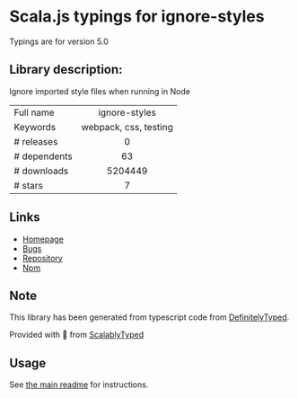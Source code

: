 
# Scala.js typings for ignore-styles

Typings are for version 5.0

## Library description:
Ignore imported style files when running in Node

|                    |                 |
| ------------------ | :-------------: |
| Full name          | ignore-styles |
| Keywords           | webpack, css, testing |
| # releases         | 0 |
| # dependents       | 63 |
| # downloads        | 5204449 |
| # stars            | 7 |

## Links
- [Homepage](https://github.com/bkonkle/ignore-styles#readme)
- [Bugs](https://github.com/bkonkle/ignore-styles/issues)
- [Repository](https://github.com/bkonkle/ignore-styles)
- [Npm](https://www.npmjs.com/package/ignore-styles)
    


## Note
This library has been generated from typescript code from [DefinitelyTyped](https://definitelytyped.org).

Provided with :purple_heart: from [ScalablyTyped](https://github.com/oyvindberg/ScalablyTyped)

## Usage
See [the main readme](../../readme.md) for instructions.


